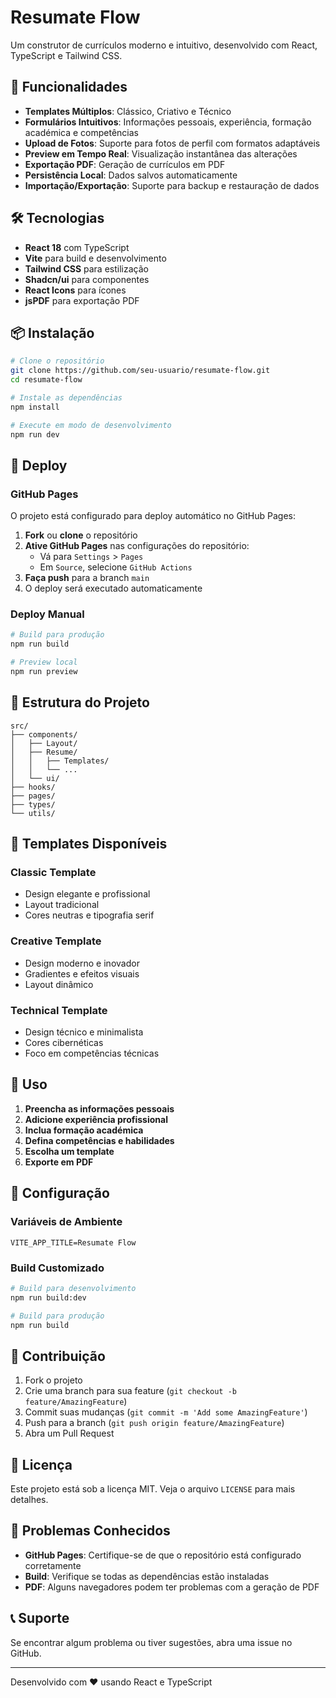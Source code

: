 # Resumate Flow

Um construtor de currículos moderno e intuitivo, desenvolvido com React, TypeScript e Tailwind CSS.

## 🚀 Funcionalidades

- **Templates Múltiplos**: Clássico, Criativo e Técnico
- **Formulários Intuitivos**: Informações pessoais, experiência, formação académica e competências
- **Upload de Fotos**: Suporte para fotos de perfil com formatos adaptáveis
- **Preview em Tempo Real**: Visualização instantânea das alterações
- **Exportação PDF**: Geração de currículos em PDF
- **Persistência Local**: Dados salvos automaticamente
- **Importação/Exportação**: Suporte para backup e restauração de dados

## 🛠️ Tecnologias

- **React 18** com TypeScript
- **Vite** para build e desenvolvimento
- **Tailwind CSS** para estilização
- **Shadcn/ui** para componentes
- **React Icons** para ícones
- **jsPDF** para exportação PDF

## 📦 Instalação

```bash
# Clone o repositório
git clone https://github.com/seu-usuario/resumate-flow.git
cd resumate-flow

# Instale as dependências
npm install

# Execute em modo de desenvolvimento
npm run dev
```

## 🚀 Deploy

### GitHub Pages

O projeto está configurado para deploy automático no GitHub Pages:

1. **Fork** ou **clone** o repositório
2. **Ative GitHub Pages** nas configurações do repositório:
   - Vá para `Settings` > `Pages`
   - Em `Source`, selecione `GitHub Actions`
3. **Faça push** para a branch `main`
4. O deploy será executado automaticamente

### Deploy Manual

```bash
# Build para produção
npm run build

# Preview local
npm run preview
```

## 📁 Estrutura do Projeto

```
src/
├── components/
│   ├── Layout/
│   ├── Resume/
│   │   ├── Templates/
│   │   └── ...
│   └── ui/
├── hooks/
├── pages/
├── types/
└── utils/
```

## 🎨 Templates Disponíveis

### Classic Template
- Design elegante e profissional
- Layout tradicional
- Cores neutras e tipografia serif

### Creative Template
- Design moderno e inovador
- Gradientes e efeitos visuais
- Layout dinâmico

### Technical Template
- Design técnico e minimalista
- Cores cibernéticas
- Foco em competências técnicas

## 📝 Uso

1. **Preencha as informações pessoais**
2. **Adicione experiência profissional**
3. **Inclua formação académica**
4. **Defina competências e habilidades**
5. **Escolha um template**
6. **Exporte em PDF**

## 🔧 Configuração

### Variáveis de Ambiente

```env
VITE_APP_TITLE=Resumate Flow
```

### Build Customizado

```bash
# Build para desenvolvimento
npm run build:dev

# Build para produção
npm run build
```

## 🤝 Contribuição

1. Fork o projeto
2. Crie uma branch para sua feature (`git checkout -b feature/AmazingFeature`)
3. Commit suas mudanças (`git commit -m 'Add some AmazingFeature'`)
4. Push para a branch (`git push origin feature/AmazingFeature`)
5. Abra um Pull Request

## 📄 Licença

Este projeto está sob a licença MIT. Veja o arquivo `LICENSE` para mais detalhes.

## 🐛 Problemas Conhecidos

- **GitHub Pages**: Certifique-se de que o repositório está configurado corretamente
- **Build**: Verifique se todas as dependências estão instaladas
- **PDF**: Alguns navegadores podem ter problemas com a geração de PDF

## 📞 Suporte

Se encontrar algum problema ou tiver sugestões, abra uma issue no GitHub.

---

Desenvolvido com ❤️ usando React e TypeScript 